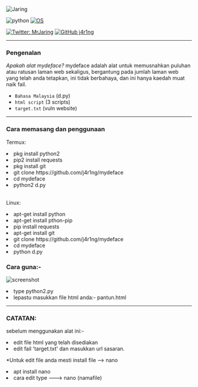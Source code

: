 ![Jaring](https://armano.vn/images/mydeface.jpg)

![python](https://img.shields.io/badge/made%20with-python-blue.svg)
[![OS](https://img.shields.io/badge/Tested%20On-Linux%20%7C%20Android-yellowgreen.svg)](https://termux.com/)
</center>
<p>

<p align="center">

[![Twitter: MrJaring](https://img.shields.io/twitter/follow/MrJaring?style=social)](https://twitter.com/MrJaring)
[![GitHub j4r1ng](https://img.shields.io/github/followers/j4r1ng?label=follow&style=social)](https://github.com/j4r1ng)

------------------------------------------------------------------------

### Pengenalan
*Apakah alat mydeface?*
mydeface adalah alat untuk memusnahkan puluhan atau ratusan laman web sekaligus, 
bergantung pada jumlah laman web yang telah anda tetapkan, 
ini tidak berbahaya, dan ini hanya kaedah muat naik fail.

* `Bahasa Malaysia` (d.py)
* `html script` (3 scripts)
* `target.txt` (vuln website)

------------------------------------------------------------------------

### Cara memasang dan penggunaan

<p>Termux:</p>
<li>pkg install python2</li>
<li>pip2 install requests</li>
<li>pkg install git</li>
<li>git clone https://github.com/j4r1ng/mydeface</li>
<li>cd mydeface</li>
<li>python2 d.py</li>
<br>


<p>Linux:</p>
<li>apt-get install python</li>
<li>apt-get install pthon-pip</li>
<li>pip install requests</li>
<li>apt-get install git</li>
<li>git clone https://github.com/j4r1ng/mydeface</li>
<li>cd mydeface</li>
<li>python d.py</li>
<p>

### Cara guna:- 

![screenshot](https://armano.vn/images/mydeface-ss.jpg)

<li>type python2.py</li>
<li>lepastu masukkan file html anda:- pantun.html</li>

------------------------------------------------------------------------

### CATATAN: 
sebelum menggunakan alat ini:- 
<li>edit file html yang telah disediakan</li>
<li>edit fail 'target.txt' dan masukkan url sasaran.</li>
<p>
*Untuk edit file anda mesti install file --> nano
<br>
<li>apt install nano</li>
<li>cara edit type ---> nano (namafile)</li>
